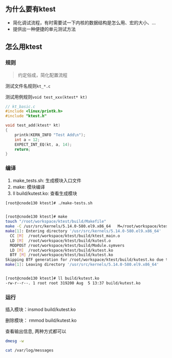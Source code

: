 ## 为什么要有ktest
* 简化调试流程，有时需要试一下内核的数据结构是怎么用、宏的大小、...
* 提供出一种便捷的单元测试方法


## 怎么用ktest

### 规则

> 约定俗成，简化配置流程

测试文件名规则```kt_*.c```

测试用例规则```void test_xxx(ktest* kt)```

```c
// kt_basic.c
#include <linux/printk.h>
#include "ktest.h"

void test_add(ktest* kt)
{
    printk(KERN_INFO "Test Add\n");
    int a = 12;
    EXPECT_INT_EQ(kt, a, 14);
    return;
}
```

### 编译
1. make_tests.sh: 生成模块入口文件
2. make: 模块编译
3. ll build/kutest.ko: 查看生成模块

```bash
[root@cnode130 ktest]# ./make-tests.sh


[root@cnode130 ktest]# make
touch "/root/workspace/ktest/build/Makefile"
make -C /usr/src/kernels/5.14.0-580.el9.x86_64 	 M=/root/workspace/ktest/build src=/root/workspace/ktest  modules
make[1]: Entering directory '/usr/src/kernels/5.14.0-580.el9.x86_64'
  CC [M]  /root/workspace/ktest/build/ktest_main.o
  LD [M]  /root/workspace/ktest/build/kutest.o
  MODPOST /root/workspace/ktest/build/Module.symvers
  LD [M]  /root/workspace/ktest/build/kutest.ko
  BTF [M] /root/workspace/ktest/build/kutest.ko
Skipping BTF generation for /root/workspace/ktest/build/kutest.ko due to unavailability of vmlinux
make[1]: Leaving directory '/usr/src/kernels/5.14.0-580.el9.x86_64'


[root@cnode130 ktest]# ll build/kutest.ko
-rw-r--r--. 1 root root 319200 Aug  5 13:37 build/kutest.ko
```



###  运行

插入模块：insmod build/kutest.ko

删除模块： rmmod build/kutest.ko

查看输出信息, 两种方式都可以
```bash
dmesg -w

cat /var/log/messages
```